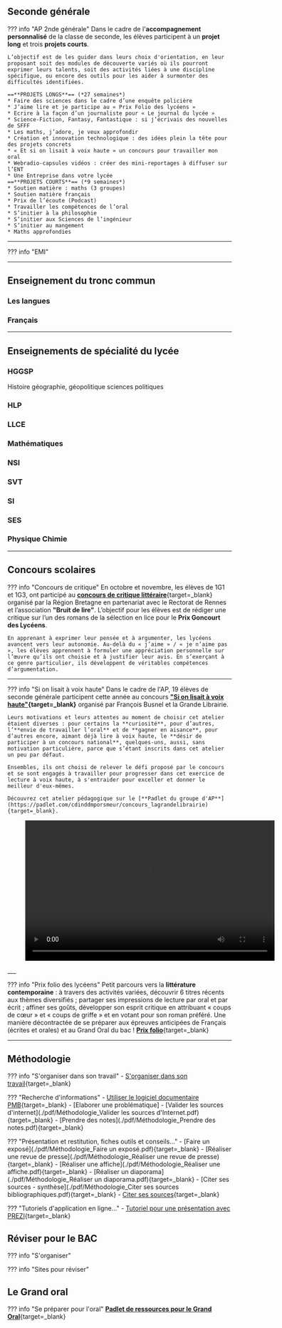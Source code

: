 ## Seconde générale


??? info "AP 2nde générale"
    Dans le cadre de l'**accompagnement personnalisé** de la classe de seconde, les élèves participent à un **projet long** et trois **projets courts**.
    
    L’objectif est de les guider dans leurs choix d'orientation, en leur proposant soit des modules de découverte variés où ils pourront exprimer leurs talents, soit des activités liées à une discipline spécifique, ou encore des outils pour les aider à surmonter des difficultés identifiées.
     
    ==**PROJETS LONGS**== (*27 semaines*)
    * Faire des sciences dans le cadre d’une enquête policière
    * J’aime lire et je participe au « Prix Folio des lycéens »
    * Ecrire à la façon d’un journaliste pour « Le journal du lycée »
    * Science-Fiction, Fantasy, Fantastique : si j’écrivais des nouvelles de SFFF
    * Les maths, j’adore, je veux approfondir
    * Création et innovation technologique : des idées plein la tête pour des projets concrets
    * « Et si on lisait à voix haute » un concours pour travailler mon oral
    * Webradio-capsules vidéos : créer des mini-reportages à diffuser sur l’ENT
    * Une Entreprise dans votre lycée
    ==**PROJETS COURTS**== (*9 semaines*)
    * Soutien matière : maths (3 groupes)
    * Soutien matière français 
    * Prix de l’écoute (Podcast)
    * Travailler les compétences de l’oral
    * S’initier à la philosophie
    * S’initier aux Sciences de l’ingénieur
    * S’initier au mangement
    * Maths approfondies
___

??? info "EMI"
___
## Enseignement du tronc commun
### Les langues
### Français


___
## Enseignements de spécialité du lycée

### HGGSP
Histoire géographie, géopolitique sciences politiques
### HLP

### LLCE

### Mathématiques

### NSI

### SVT

### SI

### SES

### Physique Chimie 




___
## Concours scolaires


??? info "Concours de critique"
    En octobre et novembre, les élèves de 1G1 et 1G3, ont participé au [**concours de critique littéraire**](https://www.bruitdelire.org/concours-de-critique-litteraire/){target=_blank} organisé par la Région Bretagne en partenariat avec le Rectorat de Rennes et l’association **"Bruit de lire"**. L’objectif pour les élèves est de rédiger une critique sur l’un des romans de la sélection en lice pour le **Prix Goncourt des Lycéens**.
    
    En apprenant à exprimer leur pensée et à argumenter, les lycéens avancent vers leur autonomie. Au-delà du « j’aime » / « je n’aime pas », les élèves apprennent à formuler une appréciation personnelle sur l’œuvre qu’ils ont choisie et à justifier leur avis. En s’exerçant à ce genre particulier, ils développent de véritables compétences d’argumentation.
___

??? info "Si on lisait à voix haute"
    Dans le cadre de l'AP, 19 élèves de seconde générale participent cette année au concours **["Si on lisait à voix haute"](https://www.lumni.fr/dossier/la-grande-librairie-concours-de-lecture-a-voix-haute){target=_blank}** organisé par François Busnel et la Grande Librairie.
    
    Leurs motivations et leurs attentes au moment de choisir cet atelier étaient diverses : pour certains la **curiosité**, pour d’autres, l’**envie de travailler l’oral** et de **gagner en aisance**, pour d’autres encore, aimant déjà lire à voix haute, le **désir de participer à un concours national**, quelques-uns, aussi, sans motivation particulière, parce que s’étant inscrits dans cet atelier un peu par défaut.
    
    Ensembles, ils ont choisi de relever le défi proposé par le concours et se sont engagés à travailler pour progresser dans cet exercice de lecture à voix haute, à s'entraider pour exceller et donner le meilleur d'eux-mêmes.

    Découvrez cet atelier pédagogique sur le [**Padlet du groupe d'AP**](https://padlet.com/cdinddmporsmeur/concours_lagrandelibrairie){target=_blank}.

<figure>
<video width="560" height="315" controls>
  <source src="./videos/Finaliste_2022_compressee.mp4" type="video/mp4">  
</video>
</figure>
___

??? info "Prix folio des lycéens"
    Petit parcours vers la **littérature contemporaine** : à travers des activités variées, découvrir 6 titres récents aux thèmes diversifiés ; partager ses impressions de lecture par oral et par écrit ; affiner ses goûts, développer son esprit critique en attribuant « coups de cœur » et « coups de griffe » et en votant pour son roman préféré. 
    Une manière décontractée de se préparer aux épreuves anticipées de Français (écrites et orales) et au Grand Oral du bac !
    [**Prix folio**](https://www.prixdeslyceensfolio.fr/){target=_blank}
___
## Méthodologie
??? info "S'organiser dans son travail"
    - [S'organiser dans son travail](./pdf/Méthodologie_Apprendre_a_travailler){target=_blank}

??? "Recherche d'informations"
    - [Utiliser le logiciel documentaire PMB](https://ecmorlaix.basecdi.fr/pmb/opac_css/index.php){target=_blank}
    - [Elaborer une problématique]
    - [Valider les sources d'internet](./pdf/Méthodologie_Valider les sources d'Internet.pdf){target=_blank}
    - [Prendre des notes](./pdf/Méthodologie_Prendre des notes.pdf){target=_blank}
    

??? "Présentation et restitution, fiches outils et conseils..."
    - [Faire un exposé](./pdf/Méthodologie_Faire un exposé.pdf){target=_blank}
    - [Réaliser une revue de presse](./pdf/Méthodologie_Réaliser une revue de presse){target=_blank}
    - [Réaliser une affiche](./pdf/Méthodologie_Réaliser une affiche.pdf){target=_blank} 
    - [Réaliser un diaporama](./pdf/Méthodologie_Réaliser un diaporama.pdf){target=_blank}
    - [Citer ses sources - synthèse](./pdf/Méthodologie_Citer ses sources bibliographiques.pdf){target=_blank}
    - [Citer ses sources](https://www.reseau-canope.fr/savoirscdi/centre-de-ressources/fonds-documentaire-acquisition-traitement/le-traitement-documentaire/citer-ses-sources-et-presenter-une-bibliographie-lycee.html){target=_blank}
    
??? "Tutoriels d'application en ligne..."
    - [Tutoriel pour une présentation avec PREZI](https://prezi.com/r9ju2zs5ki65/guide-prezi-en-francais/){target=_blank}

## Réviser pour le BAC

??? info "S'organiser"

??? info "Sites pour réviser"


  
## Le Grand oral
   
??? info "Se préparer pour l'oral"
    [**Padlet de ressources pour le Grand Oral**](https://padlet.com/cdinddmporsmeur/grandoral2021){target=_blank}

